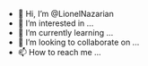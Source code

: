 - 👋 Hi, I’m @LionelNazarian
- 👀 I’m interested in ...
- 🌱 I’m currently learning ...
- 💞️ I’m looking to collaborate on ...
- 📫 How to reach me ...

<!---
LionelNazarian/LionelNazarian is a ✨ special ✨ repository because its `README.md` (this file) appears on your GitHub profile.
You can click the Preview link to take a look at your changes.
--->
